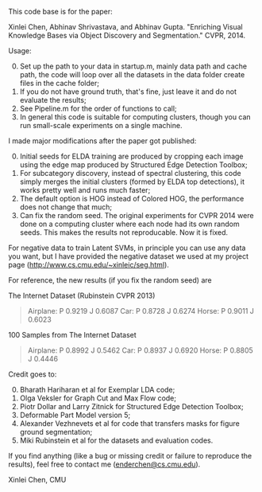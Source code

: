 This code base is for the paper:

Xinlei Chen, Abhinav Shrivastava, and Abhinav Gupta. 
"Enriching Visual Knowledge Bases via Object Discovery and Segmentation." CVPR, 2014.

Usage:

0. Set up the path to your data in startup.m, mainly data path and cache path, the code will loop over all the datasets in the data folder create files in the cache folder;
1. If you do not have ground truth, that's fine, just leave it and do not evaluate the results;
2. See Pipeline.m for the order of functions to call;
4. In general this code is suitable for computing clusters, though you can run small-scale experiments on a single machine.

I made major modifications after the paper got published:

0. Initial seeds for ELDA training are produced by cropping each image using the edge map produced by Structured Edge Detection Toolbox;
1. For subcategory discovery, instead of spectral clustering, this code simply merges the initial clusters (formed by ELDA top detections), it works pretty well and runs much faster;
2. The default option is HOG instead of Colored HOG, the performance does not change that much;
3. Can fix the random seed. The original experiments for CVPR 2014 were done on a computing cluster where each node had its own random seeds. This makes the results not reproducable. Now it is fixed.

For negative data to train Latent SVMs, in principle you can use any data you want, but I have provided the negative dataset we used at my project page (http://www.cs.cmu.edu/~xinleic/seg.html).

For reference, the new results (if you fix the random seed) are

The Internet Dataset (Rubinstein CVPR 2013)
>Airplane: P 0.9219 J 0.6087
>Car: P 0.8728 J 0.6274
>Horse: P 0.9011 J 0.6023

100 Samples from The Internet Dataset
>Airplane: P 0.8992 J 0.5462
>Car: P 0.8937 J 0.6920
>Horse: P 0.8805 J 0.4446

Credit goes to:
 
0. Bharath Hariharan et al for Exemplar LDA code; 
1. Olga Veksler for Graph Cut and Max Flow code; 
2. Piotr Dollar and Larry Zitnick for Structured Edge Detection Toolbox; 
3. Deformable Part Model version 5; 
4. Alexander Vezhnevets et al for code that transfers masks for figure ground segmentation; 
5. Miki Rubinstein et al for the datasets and evaluation codes.

If you find anything (like a bug or missing credit or failure to reproduce the results), feel free to contact me (enderchen@cs.cmu.edu).

Xinlei Chen, CMU

